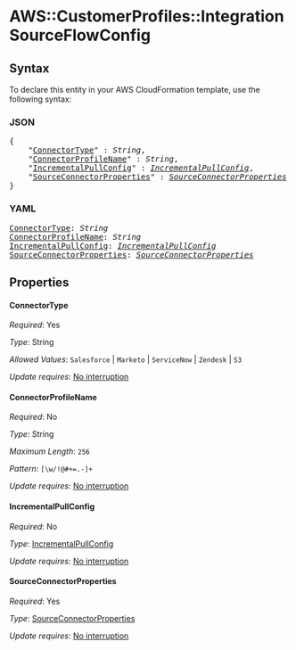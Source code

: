 # AWS::CustomerProfiles::Integration SourceFlowConfig

## Syntax

To declare this entity in your AWS CloudFormation template, use the following syntax:

### JSON

<pre>
{
    "<a href="#connectortype" title="ConnectorType">ConnectorType</a>" : <i>String</i>,
    "<a href="#connectorprofilename" title="ConnectorProfileName">ConnectorProfileName</a>" : <i>String</i>,
    "<a href="#incrementalpullconfig" title="IncrementalPullConfig">IncrementalPullConfig</a>" : <i><a href="incrementalpullconfig.md">IncrementalPullConfig</a></i>,
    "<a href="#sourceconnectorproperties" title="SourceConnectorProperties">SourceConnectorProperties</a>" : <i><a href="sourceconnectorproperties.md">SourceConnectorProperties</a></i>
}
</pre>

### YAML

<pre>
<a href="#connectortype" title="ConnectorType">ConnectorType</a>: <i>String</i>
<a href="#connectorprofilename" title="ConnectorProfileName">ConnectorProfileName</a>: <i>String</i>
<a href="#incrementalpullconfig" title="IncrementalPullConfig">IncrementalPullConfig</a>: <i><a href="incrementalpullconfig.md">IncrementalPullConfig</a></i>
<a href="#sourceconnectorproperties" title="SourceConnectorProperties">SourceConnectorProperties</a>: <i><a href="sourceconnectorproperties.md">SourceConnectorProperties</a></i>
</pre>

## Properties

#### ConnectorType

_Required_: Yes

_Type_: String

_Allowed Values_: <code>Salesforce</code> | <code>Marketo</code> | <code>ServiceNow</code> | <code>Zendesk</code> | <code>S3</code>

_Update requires_: [No interruption](https://docs.aws.amazon.com/AWSCloudFormation/latest/UserGuide/using-cfn-updating-stacks-update-behaviors.html#update-no-interrupt)

#### ConnectorProfileName

_Required_: No

_Type_: String

_Maximum Length_: <code>256</code>

_Pattern_: <code>[\w/!@#+=.-]+</code>

_Update requires_: [No interruption](https://docs.aws.amazon.com/AWSCloudFormation/latest/UserGuide/using-cfn-updating-stacks-update-behaviors.html#update-no-interrupt)

#### IncrementalPullConfig

_Required_: No

_Type_: <a href="incrementalpullconfig.md">IncrementalPullConfig</a>

_Update requires_: [No interruption](https://docs.aws.amazon.com/AWSCloudFormation/latest/UserGuide/using-cfn-updating-stacks-update-behaviors.html#update-no-interrupt)

#### SourceConnectorProperties

_Required_: Yes

_Type_: <a href="sourceconnectorproperties.md">SourceConnectorProperties</a>

_Update requires_: [No interruption](https://docs.aws.amazon.com/AWSCloudFormation/latest/UserGuide/using-cfn-updating-stacks-update-behaviors.html#update-no-interrupt)
